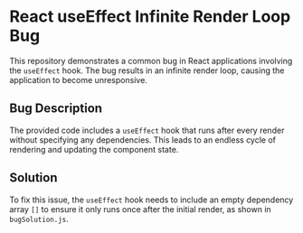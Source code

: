 # React useEffect Infinite Render Loop Bug

This repository demonstrates a common bug in React applications involving the `useEffect` hook. The bug results in an infinite render loop, causing the application to become unresponsive.

## Bug Description

The provided code includes a `useEffect` hook that runs after every render without specifying any dependencies.  This leads to an endless cycle of rendering and updating the component state.

## Solution

To fix this issue, the `useEffect` hook needs to include an empty dependency array `[]` to ensure it only runs once after the initial render, as shown in `bugSolution.js`.
